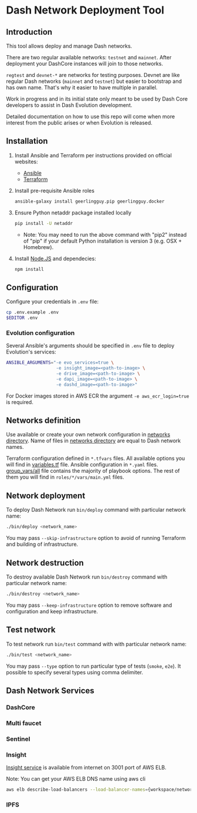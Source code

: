 # Dash Network Deployment Tool

## Introduction

This tool allows deploy and manage Dash networks.

There are two regular available networks: `testnet` and `mainnet`.
After deployment your DashCore instances will join to those networks.

`regtest` and `devnet-*` are networks for testing purposes.
Devnet are like regular Dash networks (`mainnet` and `testnet`)
but easier to bootstrap and has own name. That's why it easier to have multiple in parallel.  

Work in progress and in its initial state only meant to be used by Dash Core
developers to assist in Dash Evolution development.

Detailed documentation on how to use this repo will come when more interest from the public
arises or when Evolution is released.

## Installation

1. Install Ansible and Terraform per instructions provided on official websites:

    * [Ansible](https://docs.ansible.com/ansible/latest/installation_guide/intro_installation.html)
    * [Terraform](https://www.terraform.io/intro/getting-started/install.html)

2. Install pre-requisite Ansible roles

    ```bash
    ansible-galaxy install geerlingguy.pip geerlingguy.docker
    ```

3. Ensure Python netaddr package installed locally

    ```bash
    pip install -U netaddr
    ```
    
    * Note: You may need to run the above command with "pip2" instead of "pip" if
      your default Python installation is version 3 (e.g. OSX + Homebrew).
      
4. Install [Node.JS](https://nodejs.org/en/download/) and dependecies:

    ```bash
    npm install
    ```

## Configuration

Configure your credentials in `.env` file:

```bash
cp .env.example .env
$EDITOR .env
```

### Evolution configuration
Several Ansible's arguments should be specified in `.env` file to deploy Evolution's services:
```bash
ANSIBLE_ARGUMENTS="-e evo_services=true \
                   -e insight_image=<path-to-image> \
                   -e drive_image=<path-to-image> \
                   -e dapi_image=<path-to-image> \
                   -e dashd_image=<path-to-image>"
```
For Docker images stored in AWS ECR the argument `-e aws_ecr_login=true` is required.

## Networks definition

Use available or create your own network configuration in [networks directory](networks).
Name of files in [networks directory](networks) are equal to Dash network names.

Terraform configuration defined in `*.tfvars` files.
All available options you will find in [variables.tf](terraform/aws/variables.tf) file.
Ansible configuration in `*.yaml` files.
[group_vars/all](ansible/group_vars/all) file contains the majority of playbook options.
The rest of them you will find in `roles/*/vars/main.yml` files.

## Network deployment

To deploy Dash Network run `bin/deploy` command with particular network name:

```bash
./bin/deploy <network_name>
```

You may pass `--skip-infrastructure` option to avoid of running Terraform and building of infrastructure.


## Network destruction

To destroy available Dash Network run `bin/destroy` command with particular network name:

```bash
./bin/destroy <network_name>
```

You may pass `--keep-infrastructure` option to remove software and configuration and keep infrastructure.

## Test network

To test network run `bin/test` command with with particular network name:

```bash
./bin/test <network_name>
```

You may pass `--type` option to run particular type of tests (`smoke`, `e2e`). It possible to specify several types 
using comma delimiter.

## Dash Network Services 

### DashCore

### Multi faucet

### Sentinel

### Insight

[Insight service](https://insight.dash.org/insight/) is available from internet on 3001 port of AWS ELB.

Note: You can get your AWS ELB DNS name using aws cli

```bash
aws elb describe-load-balancers --load-balancer-names={workspace/network name} | grep DNSName
```

### IPFS
